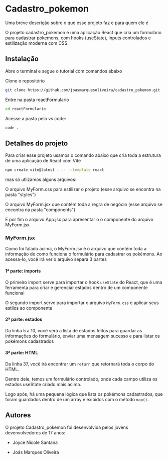 
# Cadastro_pokemon

Uma breve descrição sobre o que esse projeto faz e para quem ele é

O projeto cadastro_pokemon é uma aplicação React que cria um formulário para cadastrar pokemons, com hooks (useState), inputs controlados e estilização moderna com CSS.

## Instalação
Abre o terminal e segue o tutorial com comandos abaixo

Clone o repositório
 ```sh
git clone https://github.com/joasmarquesoliveira/cadastro_pokemon.git
```
Entre na pasta reactFormulario
```sh
cd reactFormulario
```
Acesse a pasta pelo vs code:
```sh
code .
```
## Detalhes do projeto

Para criar esse projeto usamos o comando abaixo que cria toda a estrutura de uma aplicação de React com Vite
```sh
npm create vite@latest . -- --template react
```
mas só utlizamos alguns arquivos:

O arquivo MyForm.css para estilizar o projeto (esse arquivo se encontra na pasta "styles")

O arquivo MyForm.jsx que contém toda a regra de negócio (esse arquivo se encontra na pasta "components")

E por fim o arquivo App.jsx para apresentar o o componente do arquivo MyForm.jsx

### MyForm.jsx
Como foi falado acima, o MyForm.jsx é o arquivo que contém toda a informação de como funciona o formulário para cadastrar os pokémons. Ao acessa-lo, você irá ver o arquivo separa 3 partes

#### 1ª parte: imports
O primeiro import serve para importar o hook `useState` do React, que é uma ferramenta para criar e gerenciar estados dentro de um componente funcional

O segundo import serve para importar o arquivo `MyForm.css` e aplicar seus estilos ao componente


#### 2ª parte: estados

Da linha 5 a 10, você verá a lista de estados feitos para guardar as informações do formulário, enviar uma mensagem sucesso e para listar os pokémons cadastrados


#### 3ª parte: HTML
Da linha 37, você irá encontrar um `return` que retornará toda o corpo do HTML. 

Dentro dele, temos um formulário controlado, onde cada campo utiliza os estados useState criado mais acima.

Logo após, há uma pequena lógica que lista os pokémons cadastrados, que foram guardados dentro de um array e exibidos com o método `map()`.

## Autores

O projeto Cadastro_pokemon foi desenvolvida pelos jovens devenvolvedores de 17 anos:
- Joyce Nicole Santana

- Joás Marques Oliveira
